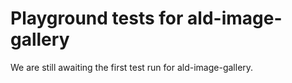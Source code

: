 # Playground tests for ald-image-gallery
We are still awaiting the first test run for ald-image-gallery.
